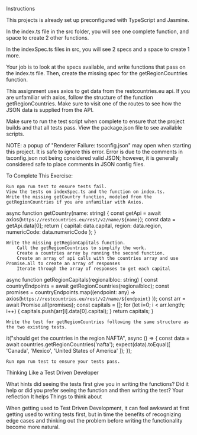 Instructions

This projects is already set up preconfigured with TypeScript and Jasmine.

In the index.ts file in the src folder, you will see one complete function, and space to create 2 other functions.

In the indexSpec.ts files in src, you will see 2 specs and a space to create 1 more.

Your job is to look at the specs available, and write functions that pass on the index.ts file. Then, create the missing spec for the getRegionCountries function.

This assignment uses axios to get data from the restcountries.eu api. If you are unfamiliar with axios, follow the structure of the function getRegionCountries. Make sure to visit one of the routes to see how the JSON data is supplied from the API.

Make sure to run the test script when complete to ensure that the project builds and that all tests pass. View the package.json file to see available scripts.

NOTE: a popup of "Renderer Failure: tsconfig.json" may open when starting this project. It is safe to ignore this error. Error is due to the comments in tsconfig.json not being considered valid JSON; however, it is generally considered safe to place comments in JSON config files.




To Complete This Exercise:

    Run npm run test to ensure tests fail.
    View the tests on indexSpec.ts and the function on index.ts.
    Write the missing getCountry function, modeled from the getRegionCountries if you are unfamiliar with Axios.

async function getCountry(name: string) {
    const getApi = await axios(`https://restcountries.eu/rest/v2/name/${name}`);
    const data = getApi.data[0];
    return {
        capital: data.capital, 
        region: data.region,
        numericCode: data.numericCode
    };
}

    Write the missing getRegionCapitals function.
        Call the getRegionCountries to simplify the work.
        Create a countries array by running the second function.
        Create an array of api calls with the countries array and use Promise.all to create an array of responses
        Iterate through the array of responses to get each capital

async function getRegionCapitals(regionalbloc: string) {
    const countryEndpoints = await getRegionCountries(regionalbloc);
    const promises = countryEndpoints.map((endpoint: any) => 
       axios(`https://restcountries.eu/rest/v2/name/${endpoint}`
    ));
    const arr = await Promise.all(promises);
    const capitals = [];
    for (let i=0; i < arr.length; i++) {
        capitals.push(arr[i].data[0].capital);
    }
    return capitals;
}

    Write the test for getRegionCountries following the same structure as the two existing tests.

it("should get the countries in the region NAFTA", async () => {
    const data = await countries.getRegionCountries('nafta');
    expect(data).toEqual([
        'Canada', 'Mexico', 'United States of America'
    ]);
});

    Run npm run test to ensure your tests pass.

Thinking Like a Test Driven Developer

What hints did seeing the tests first give you in writing the functions? Did it help or did you prefer seeing the function and then writing the test?
Your reflection
It helps
Things to think about

When getting used to Test Driven Development, it can feel awkward at first getting used to writing tests first, but in time the benefits of recognizing edge cases and thinking out the problem before writing the functionality become more natural.
